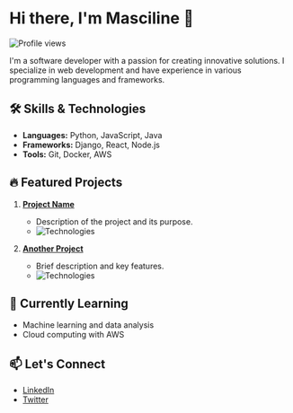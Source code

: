 # Hi there, I'm Masciline 👋

![Profile views](https://visitor-badge.glitch.me/badge?page_id=mahachi.dev)

I'm a software developer with a passion for creating innovative solutions. I specialize in web development and have experience in various programming languages and frameworks.

## 🛠 Skills & Technologies
- **Languages:** Python, JavaScript, Java
- **Frameworks:** Django, React, Node.js
- **Tools:** Git, Docker, AWS

## 🔥 Featured Projects
1. **[Project Name](https://github.com/mahachi/project-name)**
   - Description of the project and its purpose.
   - ![Technologies](https://img.shields.io/badge/Tech-Python-blue)

2. **[Another Project](https://github.com/mascilin/another-project)**
   - Brief description and key features.
   - ![Technologies](https://img.shields.io/badge/Tech-React-blue)

## 🌱 Currently Learning
- Machine learning and data analysis
- Cloud computing with AWS

## 📫 Let's Connect
- [LinkedIn](https://www.linkedin.com/in/masciline-mahachi-24b3b1294/)
- [Twitter](https://twitter.com/mahachi_dev)

<!---
mascilin/mascilin is a ✨ special ✨ repository because its `README.md` (this file) appears on your GitHub profile.
You can click the Preview link to take a look at your changes.
--->
